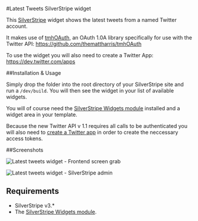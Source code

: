 #Latest Tweets SilverStripe widget

This [SilverStripe](http://www.silverstripe.org/) widget shows the latest tweets from a named Twitter account.

It makes use of [tmhOAuth](https://github.com/themattharris/tmhOAuth), an OAuth 1.0A library specifically for use with the Twitter API: https://github.com/themattharris/tmhOAuth

To use the widget you will also need to create a Twitter App: https://dev.twitter.com/apps

##Installation & Usage

Simply drop the folder into the root directory of your SilverStripe site and run a `/dev/build`. You will then see the widget in your list of available widgets.

You will of course need the [SilverStripe Widgets module](https://github.com/silverstripe/silverstripe-widgets) installed and a widget area in your template.

Because the new Twitter API v 1.1 requires all calls to be authenticated you will also need to [create a Twitter app](https://dev.twitter.com/apps) in order to create the neccessary access tokens.

##Screenshots


![Latest tweets widget - Frontend screen grab](https://dl.dropbox.com/u/35123605/GitHub/latesttweets-frontend.gif)


![Latest tweets widget - SilverStripe admin](https://dl.dropbox.com/u/35123605/GitHub/latesttweets-admin.gif)


## Requirements

* SilverStripe v3.*
* The [SilverStripe Widgets module](https://github.com/silverstripe/silverstripe-widgets).
